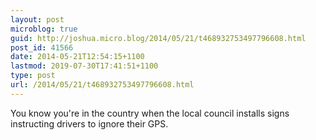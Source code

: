 ```yaml
---
layout: post
microblog: true
guid: http://joshua.micro.blog/2014/05/21/t468932753497796608.html
post_id: 41566
date: 2014-05-21T12:54:15+1100
lastmod: 2019-07-30T17:41:51+1100
type: post
url: /2014/05/21/t468932753497796608.html
---
```

You know you're in the country when the local council installs signs instructing drivers to ignore their GPS.
